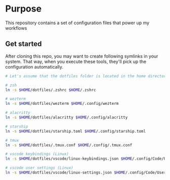 # Purpose

This repository contains a set of configuration files that power up my workflows

## Get started

After cloning this repo, you may want to create following symlinks in your
system. That way, when you execute these tools, they'll pick up the
configuration automatically.

```sh
# Let's assume that the dotfiles folder is located in the home directory

# zsh
ln -s $HOME/dotfiles/.zshrc $HOME/.zshrc

# wezterm
ln -s $HOME/dotfiles/wezterm $HOME/.config/wezterm

# alacritty
ln -s $HOME/dotfiles/alacritty $HOME/.config/alacritty

# starship
ln -s $HOME/dotfiles/starship.toml $HOME/.config/starship.toml

# tmux
ln -s $HOME/dotfiles/.tmux.conf $HOME/.config/.tmux.conf

# vscode keybindings (Linux)
ln -s $HOME/dotfiles/vscode/linux-keybindings.json $HOME/.config/Code/User/keybindings.json

# vscode user settings (Linux)
ln -s $HOME/dotfiles/vscode/linux-settings.json $HOME/.config/Code/User/settings.json

```
